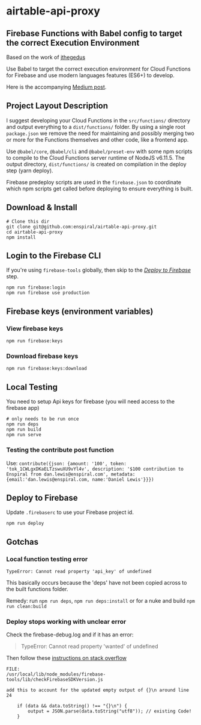 # airtable-api-proxy

## Firebase Functions with Babel config to target the correct Execution Environment

Based on the work of [jthegedus](https://github.com/jthegedus/blog-code/blob/master/firebase-functions-es6-babel)

Use Babel to target the correct execution environment for Cloud Functions for
Firebase and use modern languages features (ES6+) to develop.

Here is the accompanying
[Medium post](https://medium.com/@jthegedus/es6-in-cloud-functions-for-firebase-2-415d15205468).

## Project Layout Description

I suggest developing your Cloud Functions in the `src/functions/` directory and output everything to a `dist/functions/` folder. By using a single root `package.json` we remove the need for maintaining and possibly merging two or more for the Functions themselves and other code, like a frontend app.

Use `@babel/core`, `@babel/cli` and `@babel/preset-env` with some npm scripts to compile to the Cloud Functions server runtime of NodeJS v6.11.5. The output directory, `dist/functions/` is created on compilation in the deploy step (yarn deploy).

Firebase predeploy scripts are used in the `firebase.json` to coordinate which npm scripts get called before deploying to ensure everything is built.

## Download & Install

```shell
# Clone this dir
git clone git@github.com:enspiral/airtable-api-proxy.git
cd airtable-api-proxy
npm install
```

## Login to the Firebase CLI

If you're using `firebase-tools` globally, then skip to the [_Deploy to Firebase_](#deploy-to-firebase) step.

```shell
npm run firebase:login
npm run firebase use production
```

## Firebase keys (environment variables)

### View firebase keys

```shell
npm run firebase:keys
```

### Download firebase keys

```shell
npm run firebase:keys:download
```

## Local Testing

You need to setup Api keys for firebase (you will need access to the firebase app)

```shell
# only needs to be run once
npm run deps
npm run build
npm run serve
```

### Testing the contribute post function

Use: `contribute({json: {amount: '100', token: 'tok_1CWLgxDKaELTzswuXU9vYl4v', description: '$100 contribution to Enspiral from dan.lewis@enspiral.com', metadata: {email:'dan.lewis@enspiral.com, name:'Daniel Lewis'}}})`

## Deploy to Firebase

Update `.firebaserc` to use your Firebase project id.

```shell
npm run deploy
```

## Gotchas

### Local function testing error

`TypeError: Cannot read property 'api_key' of undefined`

This basically occurs because the 'deps' have not been copied across to the built functions folder. 

Remedy: run `npm run deps`, `npm run deps:install` or for a nuke and build `npm run clean:build`


### Deploy stops working with unclear error

Check the firebase-debug.log and if it has an error:

 > TypeError: Cannot read property 'wanted' of undefined

Then follow these [instructions on stack overflow](https://stackoverflow.com/questions/56875994/typeerror-cannot-read-property-wanted-of-undefined)

```
FILE:
/usr/local/lib/node_modules/firebase-tools/lib/checkFirebaseSDKVersion.js

add this to account for the updated empty output of {}\n around line 24

    if (data && data.toString() !== "{}\n") {
        output = JSON.parse(data.toString("utf8")); // existing Code!
    }
```